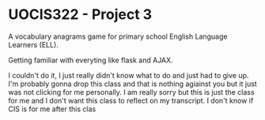 # UOCIS322 - Project 3 #
A vocabulary anagrams game for primary school English Language Learners (ELL).

Getting familiar with everyting like flask and AJAX. 

I couldn't do it, I just really didn't know what to do and just had to give up. I'm probably gonna drop this class and that is nothing agiainst you but it just was not clicking for me personally. I am really sorry but this is just the class for me and I don't want this class to reflect on my transcript. I don't know if CIS is for me after this clas
